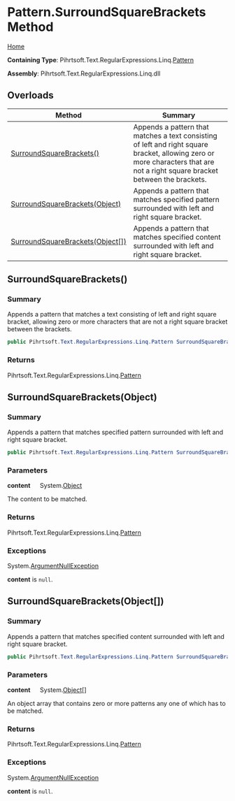 # Pattern\.SurroundSquareBrackets Method

[Home](../../../../../../README.md)

**Containing Type**: Pihrtsoft\.Text\.RegularExpressions\.Linq\.[Pattern](../README.md)

**Assembly**: Pihrtsoft\.Text\.RegularExpressions\.Linq\.dll

## Overloads

| Method | Summary |
| ------ | ------- |
| [SurroundSquareBrackets()](#Pihrtsoft_Text_RegularExpressions_Linq_Pattern_SurroundSquareBrackets) | Appends a pattern that matches a text consisting of left and right square bracket, allowing zero or more characters that are not a right square bracket between the brackets\. |
| [SurroundSquareBrackets(Object)](#Pihrtsoft_Text_RegularExpressions_Linq_Pattern_SurroundSquareBrackets_System_Object_) | Appends a pattern that matches specified pattern surrounded with left and right square bracket\. |
| [SurroundSquareBrackets(Object\[\])](#Pihrtsoft_Text_RegularExpressions_Linq_Pattern_SurroundSquareBrackets_System_Object___) | Appends a pattern that matches specified content surrounded with left and right square bracket\. |

## SurroundSquareBrackets\(\) <a name="Pihrtsoft_Text_RegularExpressions_Linq_Pattern_SurroundSquareBrackets"></a>

### Summary

Appends a pattern that matches a text consisting of left and right square bracket, allowing zero or more characters that are not a right square bracket between the brackets\.

```csharp
public Pihrtsoft.Text.RegularExpressions.Linq.Pattern SurroundSquareBrackets()
```

### Returns

Pihrtsoft\.Text\.RegularExpressions\.Linq\.[Pattern](../README.md)

## SurroundSquareBrackets\(Object\) <a name="Pihrtsoft_Text_RegularExpressions_Linq_Pattern_SurroundSquareBrackets_System_Object_"></a>

### Summary

Appends a pattern that matches specified pattern surrounded with left and right square bracket\.

```csharp
public Pihrtsoft.Text.RegularExpressions.Linq.Pattern SurroundSquareBrackets(object content)
```

### Parameters

**content** &emsp; System\.[Object](https://docs.microsoft.com/en-us/dotnet/api/system.object)

The content to be matched\.

### Returns

Pihrtsoft\.Text\.RegularExpressions\.Linq\.[Pattern](../README.md)

### Exceptions

System\.[ArgumentNullException](https://docs.microsoft.com/en-us/dotnet/api/system.argumentnullexception)

**content** is `null`\.

## SurroundSquareBrackets\(Object\[\]\) <a name="Pihrtsoft_Text_RegularExpressions_Linq_Pattern_SurroundSquareBrackets_System_Object___"></a>

### Summary

Appends a pattern that matches specified content surrounded with left and right square bracket\.

```csharp
public Pihrtsoft.Text.RegularExpressions.Linq.Pattern SurroundSquareBrackets(params object[] content)
```

### Parameters

**content** &emsp; System\.[Object](https://docs.microsoft.com/en-us/dotnet/api/system.object)\[\]

An object array that contains zero or more patterns any one of which has to be matched\.

### Returns

Pihrtsoft\.Text\.RegularExpressions\.Linq\.[Pattern](../README.md)

### Exceptions

System\.[ArgumentNullException](https://docs.microsoft.com/en-us/dotnet/api/system.argumentnullexception)

**content** is `null`\.

